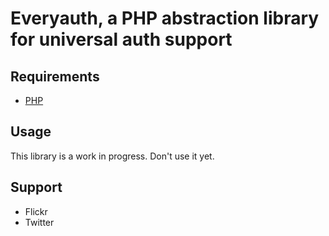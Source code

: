 Everyauth, a PHP abstraction library for universal auth support
===============================================================

Requirements
------------

- [PHP](http://php.net/)

Usage
-----

This library is a work in progress. Don't use it yet.

Support
-------

- Flickr
- Twitter
